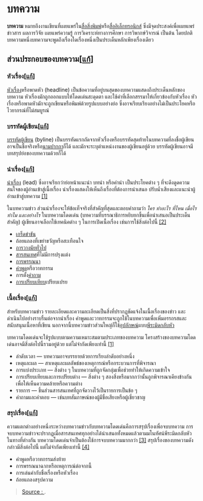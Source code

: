 
# บทความ

**บทความ** หมายถึงงานเขียนที่เผยแพร่ใน[สื่อสิ่งพิมพ์](https://th.wikipedia.org/w/index.php?title=%E0%B8%AA%E0%B8%B7%E0%B9%88%E0%B8%AD%E0%B8%AA%E0%B8%B4%E0%B9%88%E0%B8%87%E0%B8%9E%E0%B8%B4%E0%B8%A1%E0%B8%9E%E0%B9%8C&action=edit&redlink=1 "สื่อสิ่งพิมพ์ (ไม่มีหน้า)")หรือ[สื่ออิเล็กทรอนิกส์](https://th.wikipedia.org/w/index.php?title=%E0%B8%AA%E0%B8%B7%E0%B9%88%E0%B8%AD%E0%B8%AD%E0%B8%B4%E0%B9%80%E0%B8%A5%E0%B9%87%E0%B8%81%E0%B8%97%E0%B8%A3%E0%B8%AD%E0%B8%99%E0%B8%B4%E0%B8%81%E0%B8%AA%E0%B9%8C&action=edit&redlink=1 "สื่ออิเล็กทรอนิกส์ (ไม่มีหน้า)") ซึ่งมีจุดประสงค์เพื่อเผยแพร่ข่าวสาร ผลการวิจัย เผยแพร่ความรู้ การวิเคราะห์ทางการศึกษา การวิพากษ์วิจารณ์ เป็นต้น โดยปกติบทความหนึ่งบทความจะพูดถึงเรื่องใดเรื่องหนึ่งเป็นประเด็นหลักเพียงเรื่องเดียว

## ส่วนประกอบของบทความ[[แก้](https://th.wikipedia.org/w/index.php?title=%E0%B8%9A%E0%B8%97%E0%B8%84%E0%B8%A7%E0%B8%B2%E0%B8%A1&action=edit&section=1 "แก้ไขส่วน: ส่วนประกอบของบทความ")]

### หัวเรื่อง[[แก้](https://th.wikipedia.org/w/index.php?title=%E0%B8%9A%E0%B8%97%E0%B8%84%E0%B8%A7%E0%B8%B2%E0%B8%A1&action=edit&section=2 "แก้ไขส่วน: หัวเรื่อง")]

[หัวเรื่อง](https://th.wikipedia.org/w/index.php?title=%E0%B8%AB%E0%B8%B1%E0%B8%A7%E0%B9%80%E0%B8%A3%E0%B8%B7%E0%B9%88%E0%B8%AD%E0%B8%87&action=edit&redlink=1 "หัวเรื่อง (ไม่มีหน้า)")หรือพาดหัว (headline) เป็นข้อความที่อยู่บนสุดของบทความแสดงถึงประเด็นหลักของบทความ หัวเรื่องมักถูกออกแบบให้โดดเด่นสะดุดตา และใช้คำที่เลือกสรรมาให้เกี่ยวข้องกับหัวเรื่อง หัวเรื่องหรือพาดหัวมักจะถูกเขียนหรือพิมพ์ด้วยรูปแบบอย่างย่อ ซึ่งอาจเรียบเรียงอย่างไม่เป็นประโยคหรือไวยากรณ์ที่ไม่สมบูรณ์

### บรรทัดผู้เขียน[[แก้](https://th.wikipedia.org/w/index.php?title=%E0%B8%9A%E0%B8%97%E0%B8%84%E0%B8%A7%E0%B8%B2%E0%B8%A1&action=edit&section=3 "แก้ไขส่วน: บรรทัดผู้เขียน")]

[บรรทัดผู้เขียน](https://th.wikipedia.org/w/index.php?title=%E0%B8%9A%E0%B8%A3%E0%B8%A3%E0%B8%97%E0%B8%B1%E0%B8%94%E0%B8%9C%E0%B8%B9%E0%B9%89%E0%B9%80%E0%B8%82%E0%B8%B5%E0%B8%A2%E0%B8%99&action=edit&redlink=1 "บรรทัดผู้เขียน (ไม่มีหน้า)")  (byline) เป็นบรรทัดแรกถัดจากหัวเรื่องหรือบรรทัดสุดท้ายในบทความที่ลงชื่อผู้เขียน อาจเป็นชื่อจริงหรือ[นามปากกา](https://th.wikipedia.org/wiki/%E0%B8%99%E0%B8%B2%E0%B8%A1%E0%B8%9B%E0%B8%B2%E0%B8%81%E0%B8%81%E0%B8%B2 "นามปากกา")ก็ได้ และมักจะระบุตำแหน่งงานของผู้เขียนอยู่ด้วย บรรทัดผู้เขียนอาจมีบทสรุปย่อของบทความด้วยก็ได้

### นำเรื่อง[[แก้](https://th.wikipedia.org/w/index.php?title=%E0%B8%9A%E0%B8%97%E0%B8%84%E0%B8%A7%E0%B8%B2%E0%B8%A1&action=edit&section=4 "แก้ไขส่วน: นำเรื่อง")]

[นำเรื่อง](https://th.wikipedia.org/w/index.php?title=%E0%B8%99%E0%B8%B3%E0%B9%80%E0%B8%A3%E0%B8%B7%E0%B9%88%E0%B8%AD%E0%B8%87&action=edit&redlink=1 "นำเรื่อง (ไม่มีหน้า)")  (lead) ซึ่งอาจเรียกว่าย่อหน้าแนะนำ บทนำ หรือคำนำ เป็นประโยคต่าง ๆ ที่จะดึงดูดความสนใจของผู้อ่านเข้าสู่เนื้อเรื่อง นำเรื่องแสดงให้เห็นถึงเรื่องที่ต้องการนำเสนอ ปรับน้ำเสียงและแนะนำผู้อ่านเข้าสู่บทความ  [[1]](https://th.wikipedia.org/wiki/%E0%B8%9A%E0%B8%97%E0%B8%84%E0%B8%A7%E0%B8%B2%E0%B8%A1#cite_note-jaco-1)

ในบทความข่าว ส่วนนำเรื่องจะให้ข้อเท็จจริงที่สำคัญที่สุดและตอบคำถามว่า  _ใคร ทำอะไร ที่ไหน เมื่อไร ทำไม และอย่างไร_  ในบทความโดดเด่น (บทความที่บรรณาธิการหยิบยกขึ้นเพื่อนำเสนอเป็นประเด็นสำคัญ) ผู้เขียนอาจเลือกใช้เทคนิคต่าง ๆ ในการเปิดเนื้อเรื่อง เช่นการใช้สิ่งต่อไปนี้  [[2]](https://th.wikipedia.org/wiki/%E0%B8%9A%E0%B8%97%E0%B8%84%E0%B8%A7%E0%B8%B2%E0%B8%A1#cite_note-polk-2)

-   [เกร็ดขำขัน](https://th.wikipedia.org/w/index.php?title=%E0%B9%80%E0%B8%81%E0%B8%A3%E0%B9%87%E0%B8%94%E0%B8%82%E0%B8%B3%E0%B8%82%E0%B8%B1%E0%B8%99&action=edit&redlink=1 "เกร็ดขำขัน (ไม่มีหน้า)")
-   ถ้อยแถลงที่เขย่าขวัญหรือสะเทือนใจ
-   [การวางนัยทั่วไป](https://th.wikipedia.org/w/index.php?title=%E0%B8%81%E0%B8%B2%E0%B8%A3%E0%B8%A7%E0%B8%B2%E0%B8%87%E0%B8%99%E0%B8%B1%E0%B8%A2%E0%B8%97%E0%B8%B1%E0%B9%88%E0%B8%A7%E0%B9%84%E0%B8%9B&action=edit&redlink=1 "การวางนัยทั่วไป (ไม่มีหน้า)")
-   [สารสนเทศ](https://th.wikipedia.org/wiki/%E0%B8%AA%E0%B8%B2%E0%B8%A3%E0%B8%AA%E0%B8%99%E0%B9%80%E0%B8%97%E0%B8%A8 "สารสนเทศ")ที่ไม่มีการปรุงแต่ง
-   [การพรรณนา](https://th.wikipedia.org/w/index.php?title=%E0%B8%81%E0%B8%B2%E0%B8%A3%E0%B8%9E%E0%B8%A3%E0%B8%A3%E0%B8%93%E0%B8%99%E0%B8%B2&action=edit&redlink=1 "การพรรณนา (ไม่มีหน้า)")
-   [คำพูด](https://th.wikipedia.org/wiki/%E0%B8%84%E0%B8%B3%E0%B8%9E%E0%B8%B9%E0%B8%94 "คำพูด")หรือวาทกรรม
-   การตั้ง[คำถาม](https://th.wikipedia.org/wiki/%E0%B8%84%E0%B8%B3%E0%B8%96%E0%B8%B2%E0%B8%A1 "คำถาม")
-   [การเปรียบเทียบ](https://th.wikipedia.org/w/index.php?title=%E0%B8%81%E0%B8%B2%E0%B8%A3%E0%B9%80%E0%B8%9B%E0%B8%A3%E0%B8%B5%E0%B8%A2%E0%B8%9A%E0%B9%80%E0%B8%97%E0%B8%B5%E0%B8%A2%E0%B8%9A&action=edit&redlink=1 "การเปรียบเทียบ (ไม่มีหน้า)")เปรียบเปรย

### เนื้อเรื่อง[[แก้](https://th.wikipedia.org/w/index.php?title=%E0%B8%9A%E0%B8%97%E0%B8%84%E0%B8%A7%E0%B8%B2%E0%B8%A1&action=edit&section=5 "แก้ไขส่วน: เนื้อเรื่อง")]

สำหรับบทความข่าว รายละเอียดและความละเอียดเป็นสิ่งที่ปรากฏชัดแจ้งในเนื้อเรื่องของข่าว และดำเนินไปอย่างราบรื่นต่อจากนำเรื่อง คำพูดและวาทกรรมจะถูกใช้ในบทความเพื่อเพิ่มอรรถรสและสนับสนุนเนื้อหาที่เขียน นอกจากนี้บทความข่าวส่วนใหญ่ก็ใช้[อุปลักษณ์](https://th.wikipedia.org/wiki/%E0%B8%AD%E0%B8%B8%E0%B8%9B%E0%B8%A5%E0%B8%B1%E0%B8%81%E0%B8%A9%E0%B8%93%E0%B9%8C "อุปลักษณ์")แบบ[พีระมิดกลับหัว](https://th.wikipedia.org/w/index.php?title=%E0%B8%9E%E0%B8%B5%E0%B8%A3%E0%B8%B0%E0%B8%A1%E0%B8%B4%E0%B8%94%E0%B8%81%E0%B8%A5%E0%B8%B1%E0%B8%9A%E0%B8%AB%E0%B8%B1%E0%B8%A7&action=edit&redlink=1 "พีระมิดกลับหัว (ไม่มีหน้า)")

บทความโดดเด่นจะใช้รูปแบบตามความเหมาะสมตามประเภทของบทความ โครงสร้างของบทความโดดเด่นอาจมีสิ่งต่อไปนี้รวมอยู่ด้วย แต่ไม่จำกัดเพียงเท่านี้  [[1]](https://th.wikipedia.org/wiki/%E0%B8%9A%E0%B8%97%E0%B8%84%E0%B8%A7%E0%B8%B2%E0%B8%A1#cite_note-jaco-1)

-   ลำดับเวลา — บทความอาจบรรยายด้วยการเรียงลำดับอย่างหนึ่ง
-   เหตุและผล — สาเหตุและผลลัพธ์ของเหตุการณ์หรือกระบวนการที่พิจารณา
-   การแบ่งประเภท — สิ่งต่าง ๆ ในบทความที่ถูกจัดกลุ่มเพื่อช่วยทำให้เกิดความเข้าใจ
-   การเปรียบเทียบและการเปรียบต่าง — สิ่งต่าง ๆ สองสิ่งหรือมากกว่านั้นถูกพิจารณาเคียงข้างกันเพื่อให้เห็นความคล้ายหรือความต่าง
-   รายการ — ชิ้นส่วนสารสนเทศที่ถูกจัดวางไว้เป็นรายการเป็นข้อ ๆ
-   คำถามและคำตอบ — เช่นบทสัมภาษณ์ของผู้มีชื่อเสียงหรือผู้เชี่ยวชาญ

### สรุปเรื่อง[[แก้](https://th.wikipedia.org/w/index.php?title=%E0%B8%9A%E0%B8%97%E0%B8%84%E0%B8%A7%E0%B8%B2%E0%B8%A1&action=edit&section=6 "แก้ไขส่วน: สรุปเรื่อง")]

ความแตกต่างอย่างหนึ่งระหว่างบทความข่าวกับบทความโดดเด่นคือการสรุปเรื่องเพื่อจบบทความ การจบบทความข่าวจะปรากฏเมื่อสารสนเทศทุกอย่างได้นำเสนอทั้งหมดแล้วตามมโนทัศน์พีระมิดกลับหัว ในทางที่ต่างกัน บทความโดดเด่นจำเป็นต้องใช้การจบบทความมากกว่า  [[3]](https://th.wikipedia.org/wiki/%E0%B8%9A%E0%B8%97%E0%B8%84%E0%B8%A7%E0%B8%B2%E0%B8%A1#cite_note-sova-3)  สรุปเรื่องของบทความดังกล่าวมีสิ่งต่อไปนี้ แต่ไม่จำกัดเพียงเท่านี้  [[4]](https://th.wikipedia.org/wiki/%E0%B8%9A%E0%B8%97%E0%B8%84%E0%B8%A7%E0%B8%B2%E0%B8%A1#cite_note-wray-4)

-   คำพูดหรือวาทกรรมส่งท้าย
-   การพรรณนาฉากหรือเหตุการณ์ต่อจากนี้
-   การเล่นคำกับชื่อเรื่องหรือหัวเรื่อง
-   ถ้อยแถลงสรุปความ

> [Source : ]([https://th.wikipedia.org/](https://th.wikipedia.org/wiki/%E0%B8%9A%E0%B8%97%E0%B8%84%E0%B8%A7%E0%B8%B2%E0%B8%A1)).
<!--stackedit_data:
eyJoaXN0b3J5IjpbMTA4MDY1MDgzNF19
-->